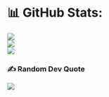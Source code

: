 
# 📊 GitHub Stats:
![](https://github-readme-stats.vercel.app/api?username=rashmika0834&theme=radical&hide_border=false&include_all_commits=true&count_private=true)<br/>
![](https://github-readme-streak-stats.herokuapp.com/?user=rashmika0834&theme=radical&hide_border=false)<br/>
![](https://github-readme-stats.vercel.app/api/top-langs/?username=rashmika0834&theme=radical&hide_border=false&include_all_commits=true&count_private=true&layout=compact)

### ✍️ Random Dev Quote
![](https://quotes-github-readme.vercel.app/api?type=horizontal&theme=radical)

<!-- Proudly created with GPRM ( https://gprm.itsvg.in ) -->
